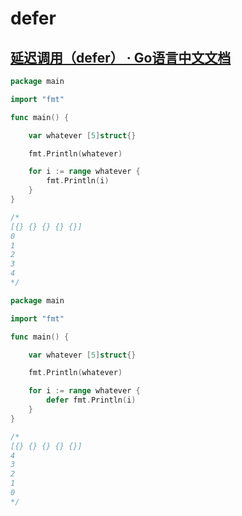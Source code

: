 # defer

## [延迟调用（defer） · Go语言中文文档](https://www.topgoer.com/%E5%87%BD%E6%95%B0/%E5%BB%B6%E8%BF%9F%E8%B0%83%E7%94%A8defer.html)

```go
package main

import "fmt"

func main() {

	var whatever [5]struct{}

	fmt.Println(whatever)

	for i := range whatever {
		fmt.Println(i)
	}
}

/*
[{} {} {} {} {}]
0
1
2
3
4
*/

```



```go
package main

import "fmt"

func main() {

	var whatever [5]struct{}

	fmt.Println(whatever)

	for i := range whatever {
		defer fmt.Println(i)
	}
}

/*
[{} {} {} {} {}]
4
3
2
1
0
*/

```


